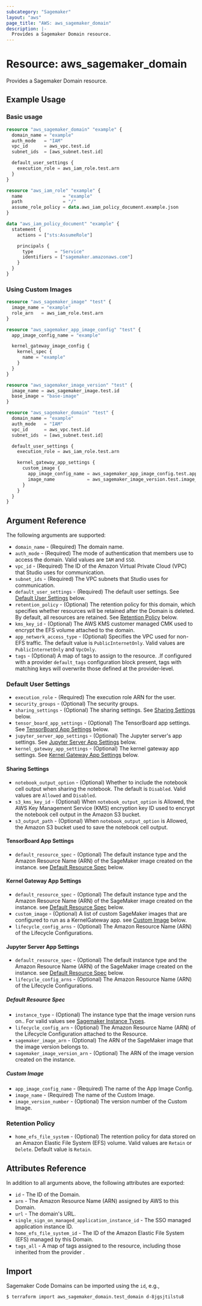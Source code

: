 ```yaml
---
subcategory: "Sagemaker"
layout: "aws"
page_title: "AWS: aws_sagemaker_domain"
description: |-
  Provides a Sagemaker Domain resource.
---
```


# Resource: aws_sagemaker_domain

Provides a Sagemaker Domain resource.

## Example Usage

### Basic usage

```terraform
resource "aws_sagemaker_domain" "example" {
  domain_name = "example"
  auth_mode   = "IAM"
  vpc_id      = aws_vpc.test.id
  subnet_ids  = [aws_subnet.test.id]

  default_user_settings {
    execution_role = aws_iam_role.test.arn
  }
}

resource "aws_iam_role" "example" {
  name               = "example"
  path               = "/"
  assume_role_policy = data.aws_iam_policy_document.example.json
}

data "aws_iam_policy_document" "example" {
  statement {
    actions = ["sts:AssumeRole"]

    principals {
      type        = "Service"
      identifiers = ["sagemaker.amazonaws.com"]
    }
  }
}
```

### Using Custom Images

```terraform
resource "aws_sagemaker_image" "test" {
  image_name = "example"
  role_arn   = aws_iam_role.test.arn
}

resource "aws_sagemaker_app_image_config" "test" {
  app_image_config_name = "example"

  kernel_gateway_image_config {
    kernel_spec {
      name = "example"
    }
  }
}

resource "aws_sagemaker_image_version" "test" {
  image_name = aws_sagemaker_image.test.id
  base_image = "base-image"
}

resource "aws_sagemaker_domain" "test" {
  domain_name = "example"
  auth_mode   = "IAM"
  vpc_id      = aws_vpc.test.id
  subnet_ids  = [aws_subnet.test.id]

  default_user_settings {
    execution_role = aws_iam_role.test.arn

    kernel_gateway_app_settings {
      custom_image {
        app_image_config_name = aws_sagemaker_app_image_config.test.app_image_config_name
        image_name            = aws_sagemaker_image_version.test.image_name
      }
    }
  }
}
```

## Argument Reference

The following arguments are supported:

* `domain_name` - (Required) The domain name.
* `auth_mode` - (Required) The mode of authentication that members use to access the domain. Valid values are `IAM` and `SSO`.
* `vpc_id` - (Required) The ID of the Amazon Virtual Private Cloud (VPC) that Studio uses for communication.
* `subnet_ids` - (Required) The VPC subnets that Studio uses for communication.
* `default_user_settings` - (Required) The default user settings. See [Default User Settings](#default-user-settings) below.
* `retention_policy` - (Optional) The retention policy for this domain, which specifies whether resources will be retained after the Domain is deleted. By default, all resources are retained. See [Retention Policy](#retention-policy) below.
* `kms_key_id` - (Optional) The AWS KMS customer managed CMK used to encrypt the EFS volume attached to the domain.
* `app_network_access_type` - (Optional) Specifies the VPC used for non-EFS traffic. The default value is `PublicInternetOnly`. Valid values are `PublicInternetOnly` and `VpcOnly`.
* `tags` - (Optional) A map of tags to assign to the resource. .If configured with a provider `default_tags` configuration block present, tags with matching keys will overwrite those defined at the provider-level.

### Default User Settings

* `execution_role` - (Required) The execution role ARN for the user.
* `security_groups` - (Optional) The security groups.
* `sharing_settings` - (Optional) The sharing settings. See [Sharing Settings](#sharing-settings) below.
* `tensor_board_app_settings` - (Optional) The TensorBoard app settings. See [TensorBoard App Settings](#tensorboard-app-settings) below.
* `jupyter_server_app_settings` - (Optional) The Jupyter server's app settings. See [Jupyter Server App Settings](#jupyter-server-app-settings) below.
* `kernel_gateway_app_settings` - (Optional) The kernel gateway app settings. See [Kernel Gateway App Settings](#kernel-gateway-app-settings) below.

#### Sharing Settings

* `notebook_output_option` - (Optional) Whether to include the notebook cell output when sharing the notebook. The default is `Disabled`. Valid values are `Allowed` and `Disabled`.
* `s3_kms_key_id` - (Optional) When `notebook_output_option` is Allowed, the AWS Key Management Service (KMS) encryption key ID used to encrypt the notebook cell output in the Amazon S3 bucket.
* `s3_output_path` - (Optional) When `notebook_output_option` is Allowed, the Amazon S3 bucket used to save the notebook cell output.

#### TensorBoard App Settings

* `default_resource_spec` - (Optional) The default instance type and the Amazon Resource Name (ARN) of the SageMaker image created on the instance. see [Default Resource Spec](#default-resource-spec) below.

#### Kernel Gateway App Settings

* `default_resource_spec` - (Optional) The default instance type and the Amazon Resource Name (ARN) of the SageMaker image created on the instance. see [Default Resource Spec](#default-resource-spec) below.
* `custom_image` - (Optional) A list of custom SageMaker images that are configured to run as a KernelGateway app. see [Custom Image](#custom-image) below.
* `lifecycle_config_arns` - (Optional) The Amazon Resource Name (ARN) of the Lifecycle Configurations.

#### Jupyter Server App Settings

* `default_resource_spec` - (Optional) The default instance type and the Amazon Resource Name (ARN) of the SageMaker image created on the instance. see [Default Resource Spec](#default-resource-spec) below.
* `lifecycle_config_arns` - (Optional) The Amazon Resource Name (ARN) of the Lifecycle Configurations.

##### Default Resource Spec

* `instance_type` - (Optional) The instance type that the image version runs on.. For valid values see [Sagemaker Instance Types](https://docs.aws.amazon.com/sagemaker/latest/dg/notebooks-available-instance-types.html).
* `lifecycle_config_arn` - (Optional) The Amazon Resource Name (ARN) of the Lifecycle Configuration attached to the Resource.
* `sagemaker_image_arn` - (Optional) The ARN of the SageMaker image that the image version belongs to.
* `sagemaker_image_version_arn` - (Optional) The ARN of the image version created on the instance.

##### Custom Image

* `app_image_config_name` - (Required) The name of the App Image Config.
* `image_name` - (Required) The name of the Custom Image.
* `image_version_number` - (Optional) The version number of the Custom Image.

### Retention Policy

* `home_efs_file_system` - (Optional) The retention policy for data stored on an Amazon Elastic File System (EFS) volume. Valid values are `Retain` or `Delete`.  Default value is `Retain`.

## Attributes Reference

In addition to all arguments above, the following attributes are exported:

* `id` - The ID of the Domain.
* `arn` - The Amazon Resource Name (ARN) assigned by AWS to this Domain.
* `url` - The domain's URL.
* `single_sign_on_managed_application_instance_id` - The SSO managed application instance ID.
* `home_efs_file_system_id` - The ID of the Amazon Elastic File System (EFS) managed by this Domain.
* `tags_all` - A map of tags assigned to the resource, including those inherited from the provider .

## Import

Sagemaker Code Domains can be imported using the `id`, e.g.,

```
$ terraform import aws_sagemaker_domain.test_domain d-8jgsjtilstu8
```
